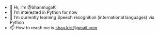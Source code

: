 - 👋 Hi, I’m @ShanmugaK
- 👀 I’m interested in Python for now
- 🌱 I’m currently learning Speech recognition (international languages) via Python
- 📫 How to reach me is shan.krs@gmail.com

<!---
ShanmugaK/ShanmugaK is a ✨ special ✨ repository because its `README.md` (this file) appears on your GitHub profile.
You can click the Preview link to take a look at your changes.
--->
